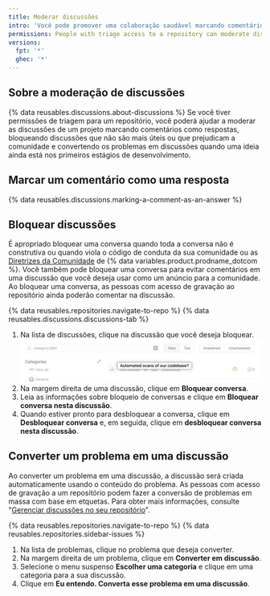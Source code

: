 ```yaml
---
title: Moderar discussões
intro: 'Você pode promover uma colaboração saudável marcando comentários como respostas, bloqueando ou desbloqueando discussões, convertendo problemas para discussões, bem como e editar ou excluir comentários, discussões e categorias que não estão alinhadas com o código de conduta da sua comunidade.'
permissions: People with triage access to a repository can moderate discussions in the repository.
versions:
  fpt: '*'
  ghec: '*'
---
```



## Sobre a moderação de discussões

{% data reusables.discussions.about-discussions %} Se você tiver permissões de triagem para um repositório, você poderá ajudar a moderar as discussões de um projeto marcando comentários como respostas, bloqueando discussões que não são mais úteis ou que prejudicam a comunidade e convertendo os problemas em discussões quando uma ideia ainda está nos primeiros estágios de desenvolvimento.

## Marcar um comentário como uma resposta

{% data reusables.discussions.marking-a-comment-as-an-answer %}

## Bloquear discussões

É apropriado bloquear uma conversa quando toda a conversa não é construtiva ou quando viola o código de conduta da sua comunidade ou as [Diretrizes da Comunidade](/free-pro-team@latest/github/site-policy/github-community-guidelines) de {% data variables.product.prodname_dotcom %}. Você também pode bloquear uma conversa para evitar comentários em uma discussão que você deseja usar como um anúncio para a comunidade. Ao bloquear uma conversa, as pessoas com acesso de gravação ao repositório ainda poderão comentar na discussão.

{% data reusables.repositories.navigate-to-repo %}
{% data reusables.discussions.discussions-tab %}
1. Na lista de discussões, clique na discussão que você deseja bloquear. ![Bloquear discussão](/assets/images/help/discussions/unanswered-discussion.png)
1. Na margem direita de uma discussão, clique em **Bloquear conversa**.
1. Leia as informações sobre bloqueio de conversas e clique em **Bloquear conversa nesta discussão**.
1. Quando estiver pronto para desbloquear a conversa, clique em **Desbloquear conversa** e, em seguida, clique em **desbloquear conversa nesta discussão**.

## Converter um problema em uma discussão

Ao converter um problema em uma discussão, a discussão será criada automaticamente usando o conteúdo do problema. As pessoas com acesso de gravação a um repositório podem fazer a conversão de problemas em massa com base em etquetas. Para obter mais informações, consulte "[Gerenciar discussões no seu repositório](/discussions/managing-discussions-for-your-community/managing-discussions-in-your-repository)".

{% data reusables.repositories.navigate-to-repo %}
{% data reusables.repositories.sidebar-issues %}
1. Na lista de problemas, clique no problema que deseja converter.
1. Na margem direita de um problema, clique em **Converter em discussão**.
1. Selecione o menu suspenso **Escolher uma categoria** e clique em uma categoria para a sua discussão.
1. Clique em **Eu entendo. Converta esse problema em uma discussão**.
